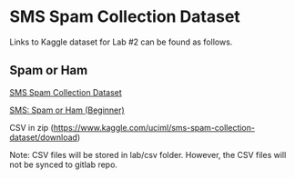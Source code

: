# SMS Spam Collection Dataset

Links to Kaggle dataset for Lab #2 can be found as follows.

## Spam or Ham

[SMS Spam Collection Dataset](https://www.kaggle.com/uciml/sms-spam-collection-dataset)

[SMS: Spam or Ham (Beginner)](https://www.kaggle.com/dejavu23/sms-spam-or-ham-beginner/data)

CSV in zip (https://www.kaggle.com/uciml/sms-spam-collection-dataset/download)

Note: CSV files will be stored in lab/csv folder. However, the CSV files will not be synced to gitlab repo.
